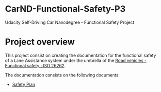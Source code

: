 # CarND-Functional-Safety-P3
Udacity Self-Driving Car Nanodegree - Functional Safety Project

# Project overview

This project consist on creating the documentation for the functional safety of a Lane Assistance system under the umbrella of the [Road vehicles - Functional safety : ISO 26262](https://en.wikipedia.org/wiki/ISO_26262).

The documentation consists on the following documents

- [Safety Plan](./01_SafetyPlan_LaneAssistance.pdf)


